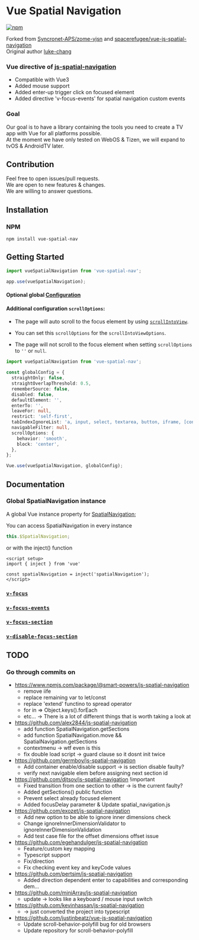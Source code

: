 # Vue Spatial Navigation

[![npm](https://img.shields.io/npm/v/vue-spatial-nav?style=flat-square)](https://www.npmjs.com/package/vue-spatial-nav)

Forked from [Syncronet-APS/zome-vjsn](https://github.com/Syncronet-APS/zome-vjsn) and [spacerefugee/vue-js-spatial-navigation](https://github.com/spacerefugee/vue-js-spatial-navigation) \
Original author [luke-chang](https://github.com/luke-chang/js-spatial-navigation)

### Vue directive of [js-spatial-navigation](https://github.com/luke-chang/js-spatial-navigation)

- Compatible with Vue3
- Added mouse support
- Added enter-up trigger click on focused element
- Added directive 'v-focus-events' for spatial navigation custom events

### Goal

Our goal is to have a library containing the tools you need to create a TV app with Vue for all platforms possible. \
At the moment we have only tested on WebOS & Tizen, we will expand to tvOS & AndroidTV later.

## Contribution

Feel free to open issues/pull requests. \
We are open to new features & changes. \
We are willing to answer questions.

## Installation

### NPM

```shell
npm install vue-spatial-nav
```

## Getting Started

```ts
import vueSpatialNavigation from 'vue-spatial-nav';

app.use(vueSpatialNavigation);
```

#### Optional global [Configuration](https://github.com/luke-chang/js-spatial-navigation#configuration)

#### Additional configuration `scrollOptions`:

- The page will auto scroll to the focus element by using [`scrollIntoView`](https://developer.mozilla.org/en-US/docs/Web/API/Element/scrollIntoView).

- You can set this `scrollOptions` for the `scrollIntoViewOptions`.

- The page will not scroll to the focus element when setting `scrollOptions` to `''` or `null`.

```ts
import vueSpatialNavigation from 'vue-spatial-nav';

const globalConfig = {
  straightOnly: false,
  straightOverlapThreshold: 0.5,
  rememberSource: false,
  disabled: false,
  defaultElement: '',
  enterTo: '',
  leaveFor: null,
  restrict: 'self-first',
  tabIndexIgnoreList: 'a, input, select, textarea, button, iframe, [contentEditable=true]',
  navigableFilter: null,
  scrollOptions: {
    behavior: 'smooth',
    block: 'center',
  },
};

Vue.use(vueSpatialNavigation, globalConfig);
```

## Documentation

### Global SpatialNavigation instance

A global Vue instance property for [SpatialNavigation](https://github.com/luke-chang/js-spatial-navigation#api-reference);

You can access SpatialNavigation in every instance
```ts
this.$SpatialNavigation;
```

or with the inject() function
```vue
<script setup>
import { inject } from 'vue'

const spatialNavigation = inject('spatialNavigation');
</script>
```

### [`v-focus`](docs/v-focus.md)

### [`v-focus-events`](docs/v-focus-events.md)

### [`v-focus-section`](docs/v-focus-section.md)

### [`v-disable-focus-section`](docs/v-disable-focus-section.md)

## TODO

### Go through commits on

- https://www.npmjs.com/package/@smart-powers/js-spatial-navigation
  - remove iife
  - replace remaining var to let/const
  - replace 'extend' functino to spread operator
  - for in => Object.keys().forEach
  - etc... -> There is a lot of different things that is worth taking a look at
- https://github.com/alex2844/js-spatial-navigation
  - add function SpatialNavigation.getSections
  - add function SpatialNavigation.move && SpatialNavigation.getSections
  - contextmenu -> wtf even is this
  - fix double load script -> guard clause so it dosnt init twice
- https://github.com/germboy/js-spatial-navigation
  - Add container enable/disable support -> is section disable faulty?
  - verify next navigable elem before assigning next section id
- https://github.com/djtsov/js-spatial-navigation !important
  - Fixed transition from one section to other -> is the current faulty?
  - Added getSections() public function
  - Prevent select already focused element
  - Added focusDelay parameter & Update spatial_navigation.js
- https://github.com/exozet/js-spatial-navigation
  - Add new option to be able to ignore inner dimensions check
  - Change ignoreInnerDimensionValidator to ignoreInnerDimensionValidation
  - Add test case file for the offset dimensions offset issue
- https://github.com/egehandulger/js-spatial-navigation
  - Feature/custom key mapping
  - Typescript support
  - Fix/direction
  - Fix checking event key and keyCode values
- https://github.com/pertsim/js-spatial-navigation
  - Added direction dependent enter to capabilities and corresponding dem…
- https://github.com/miniArray/js-spatial-navigation
  - update -> looks like a keyboard / mouse input switch
- https://github.com/kevinhassan/js-spatial-navigation
  - -> just converted the project into typescript
- https://github.com/justinbeatz/vue-js-spatial-navigation
  - Update scroll-behavior-polyfill bug for old browsers
  - Update repository for scroll-behavior-polyfill
